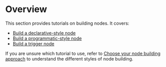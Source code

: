 # Overview

This section provides tutorials on building nodes. It covers:

* [Build a declarative-style node](/integrations/creating-nodes/build/declarative-style-node/)
* [Build a programmatic-style node](/integrations/creating-nodes/build/programmatic-style-node/)
* [Build a trigger node](/integrations/creating-nodes/build/create-trigger-node/)

If you are unsure which tutorial to use, refer to [Choose your node building approach](/integrations/creating-nodes/plan/choose-node-method/) to understand the different styles of node building.


